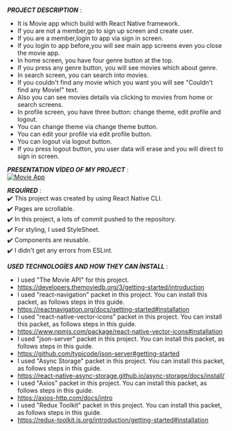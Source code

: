 
***PROJECT DESCRIPTION*** :<br>
+ It is Movie app which build with React Native framework.<br>
+ If you are not a member,go to sign up screen and create user.<br>
+ If you are a member,login to app via sign in screen.<br>
+ If you login to app before,you will see main app screens even you close the movie app.<br>
+ In home screen, you have four genre button at the top.<br>
+ If you press any genre button, you will see movies which about genre.<br>
+ In search screen, you can search into movies.<br>
+ If you couldn't find any movie which you want you will see "Couldn't find any Movie!" text.<br>
+ Also you can see movies details via clicking to movies from home or search screens.<br>
+ In profile screen, you have three button: change theme, edit profile and logout.<br>
+ You can change theme via change theme button.<br>
+ You can edit your profile via edit profile button.<br>
+ You can logout via logout button.<br>
+ If you press logout button, you user data will erase and you will direct to sign in screen.<br>

***PRESENTATION VİDEO OF MY PROJECT*** :<br>
[![Movie App](https://i.ytimg.com/vi/q2YGg975ra4/hqdefault.jpg)](https://www.youtube.com/watch?v=q2YGg975ra4)

***REQUİRED*** :<br>
:heavy_check_mark: This project was created by using React Native CLI.<br>
:heavy_check_mark: Pages are scrollable.<br>
:heavy_check_mark: In this project, a lots of commit pushed to the repository.<br>
:heavy_check_mark: For styling, I used StyleSheet.<br>
:heavy_check_mark: Components are reusable.<br>
:heavy_check_mark: I didn't get any errors from ESLint.<br>

***USED TECHNOLOGİES AND HOW THEY CAN İNSTALL*** :<br>
+ I used "The Movie API" for this project.<br>
+ https://developers.themoviedb.org/3/getting-started/introduction
+ I used "react-navigation" packet in this project. You can install this packet, as follows steps in this guide.<br>
+ https://reactnavigation.org/docs/getting-started#installation<br>
+ I used "react-native-vector-icons" packet in this project. You can install this packet, as follows steps in this guide.<br>
+ https://www.npmjs.com/package/react-native-vector-icons#installation<br>
+ I used "json-server" packet in this project. You can install this packet, as follows steps in this guide.<br>
+ https://github.com/typicode/json-server#getting-started<br>
+ I used "Async Storage" packet in this project. You can install this packet, as follows steps in this guide.<br>
+ https://react-native-async-storage.github.io/async-storage/docs/install/<br>
+ I used "Axios" packet in this project. You can install this packet, as follows steps in this guide.<br>
+ https://axios-http.com/docs/intro<br>
+ I used "Redux Toolkit" packet in this project. You can install this packet, as follows steps in this guide.<br>
+ https://redux-toolkit.js.org/introduction/getting-started#installation<br>

